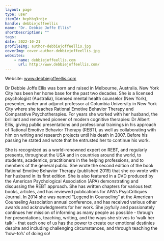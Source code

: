```yaml
---
layout: page
type: user
itemId: bcphbq3rdje
handle: debbiejoffeellis
name: "Dr. Debbie Joffe Ellis"
shortDescription: ""
tags:
date: 2022-10-21
profileImg: author-debbiejoffeellis.jpg
coverImg: cover-author-debbiejoffeellis.jpg
websites:
    - name: debbiejoffeellis.com
      url: http://www.debbiejoffeellis.com/
---
```


Website: <a href="http://www.debbiejoffeellis.com/" target="_blank">www.debbiejoffeellis.com</a>

Dr Debbie Joffe Ellis was born and raised in Melbourne, Australia. New York City has been her home base for the past two decades. She is a licensed psychologist (Australia), licensed mental health counselor (New York), presenter, writer and adjunct professor at Columbia University in New York City where she teaches Rational Emotive Behavior Therapy and Comparative Psychotherapies. For years she worked with her husband, the brilliant and renowned pioneer of modern cognitive therapies: Dr Albert Ellis, giving public presentations and professional trainings in his approach of Rational Emotive Behavior Therapy (REBT), as well as collaborating with him on writing and research projects until his death in 2007. Before his passing he stated and wrote that he entrusted her to continue his work.

She is recognized as a world-renowned expert on REBT, and regularly presents, throughout the USA and in countries around the world, to students, academics, practitioners in the helping professions, and to members of the general public. She wrote the second edition of the book Rational Emotive Behavior Therapy (published 2019) that she co-wrote with her husband in its first edition. She is also featured in a DVD produced by the American Psychological Association (APA) demonstrating and discussing the REBT approach. She has written chapters for various text books, articles, and has reviewed publications for APA’s PsycCritiques Journal. In 2014 she was named “Legend in Counseling” at the American Counseling Association annual conference, and has received various other awards and acknowledgments for her work. She joyfully and passionately continues her mission of informing as many people as possible - through her presentations, teaching, writing, and the ways she strives to ‘walk her talk’ - that each one of us has the power to create our emotional destinies despite and including challenging circumstances, and through teaching the ‘how-to’s’ of doing so!
